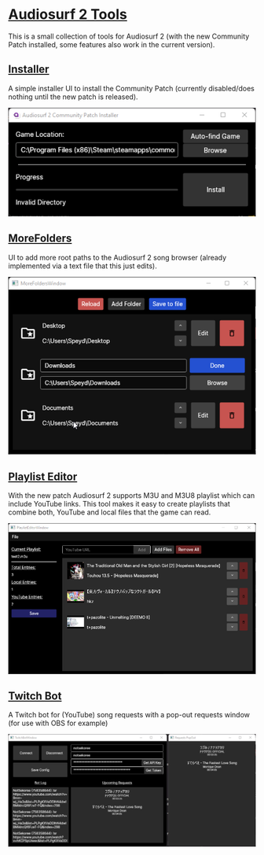 # <u> Audiosurf 2 Tools </u>

This is a small collection of tools for Audiosurf 2 (with the new Community Patch installed, some features also work in the current version).


## <u> Installer </u>

A simple installer UI to install the Community Patch (currently disabled/does nothing until the new patch is released).

<img src="Assets/installer.png" alt="Image of the Installer UI">


## <u> MoreFolders </u>

UI to add more root paths to the Audiosurf 2 song browser (already implemented via a text file that this just edits).

<img src="Assets/morefolders.png" alt="Image if the MoreFolders UI">


## <u> Playlist Editor </u>

With the new patch Audiosurf 2 supports M3U and M3U8 playlist which can include YouTube links.
This tool makes it easy to create playlists that combine both, YouTube and local files that the game can read.

<img src="Assets/playlisteditor.png" alt="Image of the Playlist Editor UI">

## <u> Twitch Bot </u>

A Twitch bot for (YouTube) song requests with a pop-out requests window (for use with OBS for example)

<img src="Assets/twitchbot.png" alt="Image of the Twitch bot UIs">
